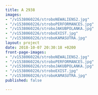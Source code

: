 ```yaml
---
title: A 2938
images:
- "/v1538060226/stroboNEWALIENS2.jpg"
- "/v1538060226/stroboPERFORMANCES.jpg"
- "/v1538060226/stroboJAKUBPOLANKA.jpg"
- "/v1538060226/stroboEXIST.jpg"
- "/v1538060226/stroboKAMASUTRA.jpg"
layout: project
date: 2018-10-07 20:30:18 +0200
front-page-images:
- "/v1538060226/stroboNEWALIENS2.jpg"
- "/v1538060226/stroboPERFORMANCES.jpg"
- "/v1538060226/stroboJAKUBPOLANKA.jpg"
- "/v1538060226/stroboEXIST.jpg"
- "/v1538060226/stroboKAMASUTRA.jpg"
published: false

---
```

